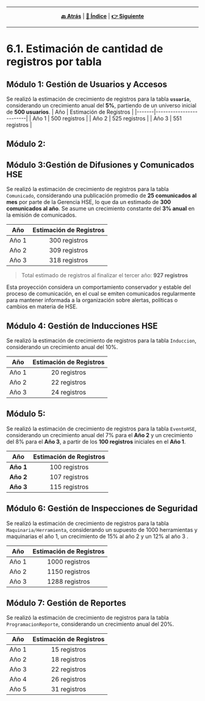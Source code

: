 <hr>
<div align="center">
 
[**🔙 Atrás**](../6.md) | [**📜 Índice**](../../README.md) | [**👉 Siguiente**](../6.2/6.2.md)

</div>
<hr>

# 6.1. Estimación de cantidad de registros por tabla

## Módulo 1: Gestión de Usuarios y Accesos
Se realizó la estimación de crecimiento de registros para la tabla **`usuario`**, considerando un crecimiento anual del **5%**, partiendo de un universo inicial de **500 usuarios**.
| Año   | Estimación de Registros |
|-------|-------------------------|
| Año 1 | 500 registros           |
| Año 2 | 525 registros           |
| Año 3 | 551 registros           |

## Módulo 2:
## Módulo 3:Gestión de Difusiones y Comunicados HSE
Se realizó la estimación de crecimiento de registros para la tabla `Comunicado`, considerando una publicación promedio de **25 comunicados al mes** por parte de la Gerencia HSE, lo que da un estimado de **300 comunicados al año**. Se asume un crecimiento constante del **3% anual** en la emisión de comunicados.

| Año     | Estimación de Registros |
|:-------:|:------------------------:|
| Año 1   | 300 registros            |
| Año 2   | 309 registros            |
| Año 3   | 318 registros            |

> Total estimado de registros al finalizar el tercer año: **927 registros**

Esta proyección considera un comportamiento conservador y estable del proceso de comunicación, en el cual se emiten comunicados regularmente para mantener informada a la organización sobre alertas, políticas o cambios en materia de HSE.

## Módulo 4: Gestión de Inducciones HSE
Se realizó la estimación de crecimiento de registros para la tabla `Induccion`, considerando un crecimiento anual del 10%.

| Año  | Estimación de Registros |
|:----:|:------------------------:|
| Año 1 | 20 registros |
| Año 2 | 22 registros |
| Año 3 | 24 registros |

## Módulo 5:
Se realizó la estimación de crecimiento de registros para la tabla `EventoHSE`, considerando un crecimiento anual del 7% para el **Año 2** y un crecimiento del 8% para el **Año 3**, a partir de los **100 registros** iniciales en el **Año 1**.

| Año     | Estimación de Registros |
|:-------:|:------------------------:|
| **Año 1** | 100 registros           |
| **Año 2** | 107 registros           |
| **Año 3** | 115 registros           |


## Módulo 6: Gestión de Inspecciones de Seguridad
Se realizó la estimación de crecimiento de registros para la tabla `Maquinaria/Herramienta`, considerando un supuesto de 1000 herramientas y maquinarias el año 1, un crecimiento de 15% al año 2 y un 12% al año 3 .

| Año  | Estimación de Registros |
|:----:|:------------------------:|
| Año 1 | 1000 registros |
| Año 2 | 1150 registros |
| Año 3 | 1288 registros |

## Módulo 7: Gestión de Reportes
Se realizó la estimación de crecimiento de registros para la tabla `ProgramacionReporte`, considerando un crecimiento anual del 20%.

| Año  | Estimación de Registros |
|:----:|:------------------------:|
| Año 1 | 15 registros |
| Año 2 | 18 registros |
| Año 3 | 22 registros |
| Año 4 | 26 registros |
| Año 5 | 31 registros |
